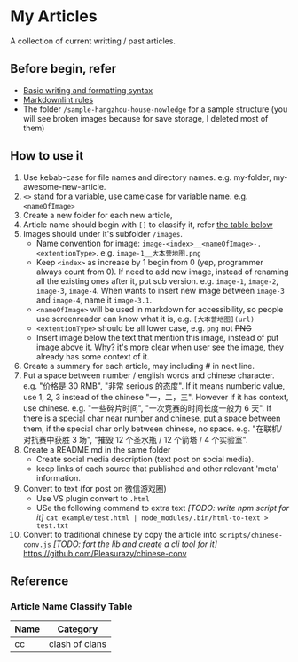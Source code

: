 # My Articles

A collection of current writting / past articles.

## Before begin, refer

- [Basic writing and formatting syntax](https://help.github.com/articles/basic-writing-and-formatting-syntax/)
- [Markdownlint rules](https://github.com/DavidAnson/markdownlint/blob/master/doc/Rules.md)
- The folder `/sample-hangzhou-house-nowledge` for a sample structure (you will see broken images because for save storage, I deleted most of them)

## How to use it

1. Use kebab-case for file names and directory names. e.g. my-folder, my-awesome-new-article.
2. `<>` stand for a variable, use camelcase for variable name. e.g. `<nameOfImage>`
3. Create a new folder for each new article,
4. Article name should begin with `[]` to classify it, refer [the table below](#article-name-classify-table)
5. Images should under it's subfolder `/images`.
    - Name convention for image: `image-<index>__<nameOfImage>-.<extentionType>`. e.g. `image-1__大本营地图.png`
    - Keep `<index>` as increase by 1 begin from 0 (yep, programmer always count from 0). If need to add new image, instead of renaming all the existing ones after it, put sub version. e.g. `image-1`, `image-2`, `image-3`, `image-4`. When wants to insert new image between `image-3` and `image-4`, name it `image-3.1`.
    - `<nameOfImage>` will be used in markdown for accessibility, so people use screenreader can know what it is, e.g. `[大本营地图](url)`
    - `<extentionType>` should be all lower case, e.g. `png` not ~~PNG~~
    - Insert image below the text that mention this image, instead of put image above it. Why? it's more clear when user see the image, they already has some context of it.
6. Create a summary for each article, may including # in next line.
7. Put a space between number / english words and chinese character. e.g. "价格是 30 RMB", "非常 serious 的态度". If it means numberic value, use 1, 2, 3 instead of the chinese "一，二，三". However if it has context, use chinese. e.g. "一些碎片时间", "一次竞赛的时间长度一般为 6 天". If there is a special char near number and chinese, put a space between them, if the special char only between chinese, no space. e.g. "在联机/对抗赛中获胜 3 场", "摧毁 12 个圣水瓶 / 12 个箭塔 / 4 个实验室".
8. Create a README.md in the same folder
    - Create social media description (text post on social media).
    - keep links of each source that published and other relevant 'meta' information.
9. Convert to text (for post on 微信游戏圈)
    - Use VS plugin convert to `.html`
    - USe the following command to extra text _[TODO: write npm script for it]_ `cat example/test.html | node_modules/.bin/html-to-text > test.txt`
10. Convert to traditional chinese by copy the article into `scripts/chinese-conv.js` _[TODO: fort the lib and create a cli tool for it]_ https://github.com/Pleasurazy/chinese-conv

## Reference

### Article Name Classify Table

Name | Category
------------ | -------------
cc | clash of clans